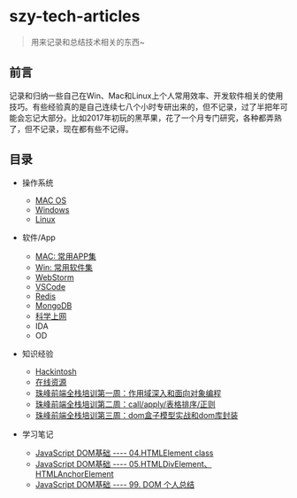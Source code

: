 # szy-tech-articles

> 用来记录和总结技术相关的东西~

## 前言

记录和归纳一些自己在Win、Mac和Linux上个人常用效率、开发软件相关的使用技巧。有些经验真的是自己连续七八个小时专研出来的，但不记录，过了半把年可能会忘记大部分。比如2017年初玩的黑苹果，花了一个月专门研究，各种都弄熟了，但不记录，现在都有些不记得。


## 目录

- 操作系统
    - [MAC OS](https://github.com/szy0syz/szy-tech-articles/blob/master/OS/MAC.md)
    - [Windows](https://github.com/szy0syz/szy-tech-articles/blob/master/OS/Windows.md)
    - [Linux](https://github.com/szy0syz/szy-tech-articles/blob/master/OS/Linux.md)

- 软件/App
    - [MAC: 常用APP集](https://github.com/szy0syz/szy-tech-articles/blob/master/App/MacList.md)
    - [Win: 常用软件集](#)
    - [WebStorm](https://github.com/szy0syz/szy-tech-articles/blob/master/App/WebStorm.md)
    - [VSCode](https://github.com/szy0syz/szy-tech-articles/blob/master/App/VSCode.md)
    - [Redis](https://github.com/szy0syz/szy-tech-articles/blob/master/App/redis.md)
    - [MongoDB](https://github.com/szy0syz/szy-tech-articles/blob/master/App/mongodb.md)
    - [科学上网](https://github.com/szy0syz/szy-tech-articles/blob/master/App/ss.md)
    - IDA
    - OD

- 知识经验
  - [Hackintosh](https://github.com/szy0syz/szy-tech-articles/blob/master/Knowledge/Hackintosh.md)
  - [在线资源](https://github.com/szy0syz/szy-tech-articles/blob/master/Knowledge/online.md)
  - [珠峰前端全栈培训第一周：作用域深入和面向对象编程](https://github.com/szy0syz/szy-tech-articles/blob/master/Knowledge/FullStack/zf01.md)
  - [珠峰前端全栈培训第二周：call/apply/表格排序/正则](https://github.com/szy0syz/szy-tech-articles/blob/master/Knowledge/FullStack/zf02.md)
  - [珠峰前端全栈培训第三周：dom盒子模型实战和dom库封装](https://github.com/szy0syz/szy-tech-articles/blob/master/Knowledge/FullStack/zf03.md)

- 学习笔记
  - [JavaScript DOM基础 ---- 04.HTMLElement class](https://github.com/szy0syz/szy-tech-articles/blob/master/notes/dom/base04.md)
  - [JavaScript DOM基础 ---- 05.HTMLDivElement、HTMLAnchorElement](https://github.com/szy0syz/szy-tech-articles/blob/master/notes/dom/base05.md)
  - [JavaScript DOM基础 ---- 99. DOM 个人总结](https://github.com/szy0syz/szy-tech-articles/blob/master/notes/dom/base99.md)
